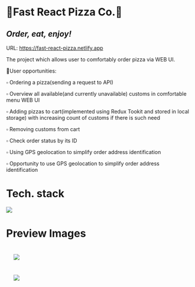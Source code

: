 # 🍕Fast React Pizza Co.🍕

## _Order, eat, enjoy!_

URL: https://fast-react-pizza.netlify.app

The project which allows user to comfortably order pizza via WEB UI.

👨User opportunities:

▫️ Ordering a pizza(sending a request to API)

▫️ Overview all available(and currently unavailable) customs in comfortable menu WEB UI

▫️ Adding pizzas to cart(implemented using Redux Tookit and stored in local storage)
with increasing count of customs if there is such need

▫️ Removing customs from cart

▫️ Check order status by its ID

▫️ Using GPS geolocation to simplify order address identification

▫️ Opportunity to use GPS geolocation to simplify order address identification

# Tech. stack

<p align="start">
  <a href="https://skillicons.dev">
    <img src="https://skillicons.dev/icons?i=html,css,js,react,tailwind,vite,redux" />
  </a>
</p>

# Preview Images

<div style="padding: 20px">
<img  src="https://lh3.googleusercontent.com/pw/ADCreHc2m5RDFgazAjOhzQBajDA8EKSf1fu7LwGbuxjjBlrm8kONEHKAIde0p4WpfekzMcfZPujmRrev1TkE9rS6R-R1kj-Ti4F8s970k2Gl9h4Ip7gVHBZxMZucl31hMZJGMXwF5T_2z3XgpmwHbXghsY1pFmgHXYVFmsZKbFfJp1umG-CVy5fPrKesnGH8y_5gYJmzcuI2T--YF25__at95CUuDr7QQ8NimyNxLHhaX5FFQGz-z0tb9ITZz-BBlwMyjeyAKB9KXV6pehA0o9q7WMAKsyLNQGfHkQzDgSZKy97B34_RJQun5lyb9SX78itFZ_2XpL4nownfaz1toxar8MKpPcuBbFC3lKB3tKCtco7ljCCgH0CHeKxeYNq3e5oL8aDK7MJYx_L1iYloLCcR-O4PyIB3q0JfnfNowXOPeRuLkPJiymoGoRW_0l_QD9GxA7trUY5-FpwvtyfZ4Ti2RB-fAtBJRnx1hwfUh1m3q-AJFchtmZdar02PJoa0vmNiE8N3125JqgDkblCaKSJrmmv_Jvk5CLzbE6ejleRHWbw9qwrm6dzqTjwE5ySrJCNOaotqhIuVz54SN4t4H7BJg8nCcETm20nHuxWW3AHylijEB-8k4bQgYMazuUWkpDSerMy-Mp4vadqai2bvigZyrqUJdwmZ_MSeKEQWctpAiL1CqalvxFufxvuP_g5qFOaYkniGwvH8ZS1cjNDfvYGNwjIzxQn5AZfXoYqMV_82G4KI663mCWWDeganpg3NyFXcr1g15IvL3S9tElPiKnXF6kyyjEScNmLyySrBJgqJFaS7iRjx9hLco9oBjiUNJyLy3I4jVpl3w0hNG0k7wkYI4pZw_66R_Mx8KDiLPrFSi-q2y8UMupWHOXLsPCakODTgHrmj5v2YO1Bg7QmaCvGry9KJQw-x_2G0ncHzIsjEYE-sBGZ84Mvu1DBYyhuwrOdzVwjxgDSV7yrzyPttf6TifZWJrLhB690QDzI=w1280-h777-s-no-gm?authuser=0" />
</div>

<div style="padding: 20px">
<img  src="https://lh3.googleusercontent.com/pw/ADCreHcTTSEDQnOld24mvlm3RIlpqumbK-6yVkASz9HSUbRgMtTWm9hMeA9xU4nZIUI2uGZrvTqRciweQRpuu6Y_cXcdPmGv2eScfTATDBIzdtfVOG0AyG--zHS__VZLXN1sLWrW_06dfkTGKHwmBF-J552Wby29qWjmoQ5gY4M9JwGFh4qARc9oumabZGkal6Ec9YUqo1sX8CXnlIT_0XYcVa0Eq8_vZw4slr7Lzmfvyn7pFbRfq5GLv7mQvchwY1IUe4NuRB-HwtGLIUDmh3P5_DUv2IlQN_hOQcnPpoIAKHrBdx1Lu5Ypthkq2D1L7zk0B5LgsxWhXTBfjvxndxuAK3xWO0ifbfOP1vJX6MoDdJv0d_4uHjSrrs7NXlj7t39QpmJDGZ0292F2tc8PtOqxFDgcuybO85pqqSMUpANdZDvy5-zFkC4ep5bTNgn6Y3b44DTJviHhs3IoJUFSNdDe-uqMEfG41qx-2xO00-cAskc2hn3UmL3VSpEwGOXXxwerOZW9-Tq6GZFdYeDAz-dS4nqme3GH4jJzJTTAg1YcBbuk8Fokq_XgA3oveUMaC-8vHsivItSUxlJirXgkuU85PFw9Ro7joBu3CswdoiJ6ZiG-0Fv4bryVvdHjtIgzcX8aT7nHAa7_GCi5DjodaQzNPJZrfEVtqjOI-m_wdJ13lSbxVwvzZWrbgB18FvI25u5trPACyu0PiVFKCkqa-9mWZ8gAnIWTDP9RQtrXUDj1Y2VS9_aaVYM0QvDVCD6KOCuLES-9oFGXPB4PfiyeB7FKVzi6JTS9Nj1LstpQR4nsarZkkYg1oGbG-UlvTHPcEHAhgqWNWOAcsrSjxDheCkgNxNjdKIB4w9T9-kChdVyuXX5gezowryT3WPoIjoPqgwFr4nJRakZeB2RP92hREjUf_Qy30ulfuQ55GnFl448z4ee8tQPJI-cWsvuroUOF-BCCk6UsB2NMAl165ORcBzPNNMkzS-DZGlS3cbE=w1280-h703-s-no-gm?authuser=0" />
</div>
